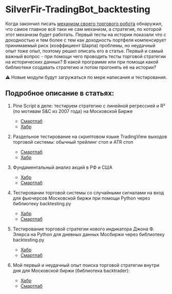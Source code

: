 # SilverFir-TradingBot_backtesting
Когда закончил писать [механизм своего торгового робота](https://github.com/empenoso/SilverFir-TradingBot) обнаружил, что самое главное всё таки не сам механизм, а стратегия, по которой этот механизм будет работать.
Первый тесты на истории показали что с доходностью и тем более с тем как доходность портфеля компенсирует принимаемый риск (коэффициент Шарпа) проблемы, но неудачный опыт тоже опыт, поэтому решил описать его в статье.
Первый и самый важный вопрос - при помощи чего проводить тесты торговой стратегии на исторических данных? В какой программе или при помощи какой библиотеки создавать стратегию и потом прогонять её на истории? 

⚠️ Новые модули будут загружаться по мере написания и тестирования. 

## Подробное описание в статьях:

1. Pine Script в деле: тестируем стратегию с линейной регрессией и R² (по мотивам S&C из 2007 года) на Московской Бирже   
   * [Смартлаб](https://smart-lab.ru/mobile/topic/1153389/)
   * [Хабр](https://habr.com/p/907682/)

1. Раздельное тестирование на скриптовом языке TradingView выходов торговой системы: обычный трейлинг стоп и ATR стоп
   * [Смартлаб](https://smart-lab.ru/mobile/topic/1144486/)
   * [Хабр](https://habr.com/p/902334/)

1. Фундаментальный анализ акций в РФ и США
   * [Хабр](https://habr.com/ru/articles/889932/)
   * [Смартлаб](https://smart-lab.ru/mobile/topic/1139077/)

1. Тестировании торговой системы со случайными сигналами на вход для фьючерсов Московской биржи при помощи Python через библиотеку backtesting.py
   * [Хабр](https://habr.com/ru/articles/891786/)
   * [Смартлаб](https://smart-lab.ru/mobile/topic/1130044/)

1. Тестирование торговой стратегии нового индикатора Джона Ф. Элерса на Python для дневных данных Мосбиржи через библиотеку backtesting.py
   * [Хабр](https://habr.com/ru/articles/887440/)
   * [Смартлаб](https://smart-lab.ru/mobile/topic/1126711/)

1. Мой первый и неудачный опыт поиска торговой стратегии внутри дня для Московской биржи (библиотека backtrader):
   * [Хабр](https://habr.com/ru/articles/857402/)
   * [Смартлаб](https://smart-lab.ru/mobile/topic/1083556/)     


